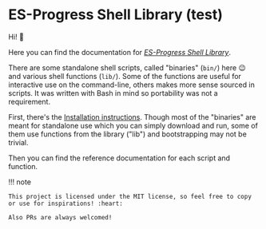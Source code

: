 # ES-Progress Shell Library (test)

Hi! :cowboy_hat_face:

Here you can find the documentation for [_ES-Progress Shell Library_](https://github.com/es-progress/shell).

There are some standalone shell scripts, called "binaries" (`bin/`) here :wink: and various shell functions (`lib/`).
Some of the functions are useful for interactive use on the command-line, others makes more sense sourced in scripts.
It was written with Bash in mind so portability was not a requirement.

First, there's the [Installation instructions](install.md).
Though most of the "binaries" are meant for standalone use which you can simply download and run,
some of them use functions from the library ("lib") and bootstrapping may not be trivial.

Then you can find the reference documentation for each script and function.

!!! note

    This project is licensed under the MIT license, so feel free to copy or use for inspirations! :heart:

    Also PRs are always welcomed!
